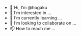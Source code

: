 - 👋 Hi, I’m @hogaku
- 👀 I’m interested in ...
- 🌱 I’m currently learning ...
- 💞️ I’m looking to collaborate on ...
- 📫 How to reach me ...

<!---
hogaku/hogaku is a ✨ special ✨ repository because its `README.md` (this file) appears on your GitHub profile.
You can click the Preview link to take a look at your changes.
--->

